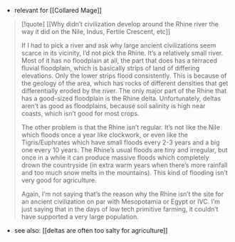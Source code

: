 - relevant for [[Collared Mage]]

> [!quote] [[Why didn’t civilization develop around the Rhine river the way it did on the Nile, Indus, Fertile Crescent, etc]]
> 
> If I had to pick a river and ask why large ancient civilizations seem scarce in its vicinity, I’d not pick the Rhine. It’s a relatively small river. Most of it has no floodplain at all, the part that does has a terraced fluvial floodplain, which is basically strips of land of differing elevations. Only the lower strips flood consistently. This is because of the geology of the area, which has rocks of different densities that get differentially eroded by the river. The only major part of the Rhine that has a good-sized floodplain is the Rhine delta. Unfortunately, deltas aren’t as good as floodplains, because soil salinity is high near coasts, which isn’t good for most crops.
> 
> The other problem is that the Rhine isn’t regular. It’s not like the Nile which floods once a year like clockwork, or even like the Tigris/Euphrates which have small floods every 2-3 years and a big one every 10 years. The Rhine’s usual floods are tiny and irregular, but once in a while it can produce massive floods which completely drown the countryside (in extra warm years when there’s more rainfall and too much snow melts in the mountains). This kind of flooding isn’t very good for agriculture.
> 
> Again, I’m not saying that’s the reason why the Rhine isn’t the site for an ancient civilization on par with Mesopotamia or Egypt or IVC. I’m just saying that in the days of low tech primitive farming, it couldn’t have supported a very large population.
* see also: [[deltas are often too salty for agriculture]]
